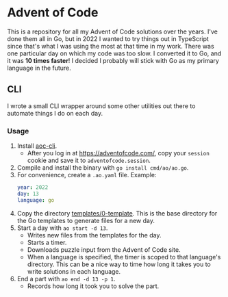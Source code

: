 # Advent of Code

This is a repository for all my Advent of Code solutions over the years. I've done them all in Go, but in 2022 I wanted to try things out in TypeScript since that's what I was using the most at that time in my work. There was one particular day on which my code was too slow. I converted it to Go, and it was **10 times faster**! I decided I probably will stick with Go as my primary language in the future.

## CLI

I wrote a small CLI wrapper around some other utilities out there to automate things I do on each day.

### Usage

1. Install [aoc-cli](https://github.com/scarvalhojr/aoc-cli).
    - After you log in at https://adventofcode.com/, copy your `session` cookie and save it to `adventofcode.session`.
2. Compile and install the binary with `go install cmd/ao/ao.go`.
3. For convenience, create a `.ao.yaml` file. Example:
    ```yaml
    year: 2022
    day: 13
    language: go
    ```
4. Copy the directory [templates/0-template](templates/0-template). This is the base directory for the Go templates to generate files for a new day.
5. Start a day with `ao start -d 13`.
    - Writes new files from the templates for the day.
    - Starts a timer.
    - Downloads puzzle input from the Advent of Code site.
    - When a language is specified, the timer is scoped to that language's directory. This can be a nice way to time how long it takes you to write solutions in each language.
6. End a part with `ao end -d 13 -p 1`.
    - Records how long it took you to solve the part.

